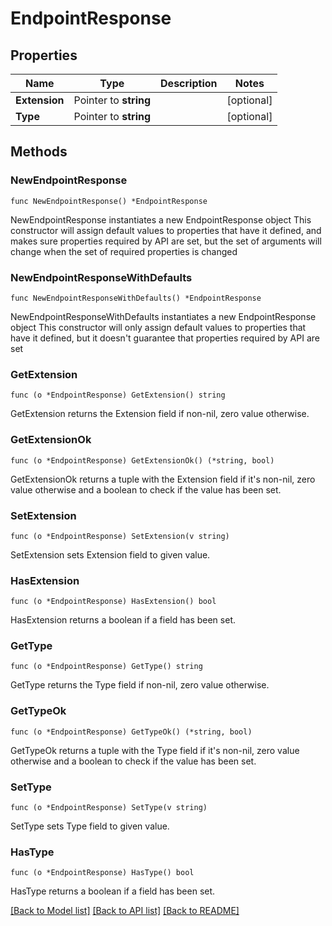 # EndpointResponse

## Properties

Name | Type | Description | Notes
------------ | ------------- | ------------- | -------------
**Extension** | Pointer to **string** |  | [optional] 
**Type** | Pointer to **string** |  | [optional] 

## Methods

### NewEndpointResponse

`func NewEndpointResponse() *EndpointResponse`

NewEndpointResponse instantiates a new EndpointResponse object
This constructor will assign default values to properties that have it defined,
and makes sure properties required by API are set, but the set of arguments
will change when the set of required properties is changed

### NewEndpointResponseWithDefaults

`func NewEndpointResponseWithDefaults() *EndpointResponse`

NewEndpointResponseWithDefaults instantiates a new EndpointResponse object
This constructor will only assign default values to properties that have it defined,
but it doesn't guarantee that properties required by API are set

### GetExtension

`func (o *EndpointResponse) GetExtension() string`

GetExtension returns the Extension field if non-nil, zero value otherwise.

### GetExtensionOk

`func (o *EndpointResponse) GetExtensionOk() (*string, bool)`

GetExtensionOk returns a tuple with the Extension field if it's non-nil, zero value otherwise
and a boolean to check if the value has been set.

### SetExtension

`func (o *EndpointResponse) SetExtension(v string)`

SetExtension sets Extension field to given value.

### HasExtension

`func (o *EndpointResponse) HasExtension() bool`

HasExtension returns a boolean if a field has been set.

### GetType

`func (o *EndpointResponse) GetType() string`

GetType returns the Type field if non-nil, zero value otherwise.

### GetTypeOk

`func (o *EndpointResponse) GetTypeOk() (*string, bool)`

GetTypeOk returns a tuple with the Type field if it's non-nil, zero value otherwise
and a boolean to check if the value has been set.

### SetType

`func (o *EndpointResponse) SetType(v string)`

SetType sets Type field to given value.

### HasType

`func (o *EndpointResponse) HasType() bool`

HasType returns a boolean if a field has been set.


[[Back to Model list]](../README.md#documentation-for-models) [[Back to API list]](../README.md#documentation-for-api-endpoints) [[Back to README]](../README.md)


